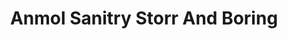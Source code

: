 ---
title: "Anmol Sanitry Storr And Boring"
url: /karachi/anmol-sanitry-storr-and-boring/
shop: hardware
---